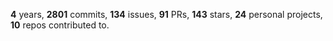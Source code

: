 **4** years, **2801** commits, **134** issues, **91** PRs, **143** stars, **24** personal projects, **10** repos contributed to.

